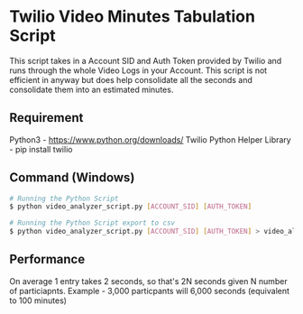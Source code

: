 # Twilio Video Minutes Tabulation Script
This script takes in a Account SID and Auth Token provided by Twilio and runs through the whole Video Logs in your Account. This script is not efficient in anyway but does help consolidate all the seconds and consolidate them into an estimated minutes.

## Requirement
Python3 - https://www.python.org/downloads/
Twilio Python Helper Library - pip install twilio

## Command (Windows)
```bash
# Running the Python Script
$ python video_analyzer_script.py [ACCOUNT_SID] [AUTH_TOKEN]

# Running the Python Script export to csv
$ python video_analyzer_script.py [ACCOUNT_SID] [AUTH_TOKEN] > video_all.csv
```

## Performance
On average 1 entry takes 2 seconds, so that's 2N seconds given N number of particiapnts.
Example - 3,000 particpants will 6,000 seconds (equivalent to 100 minutes)
